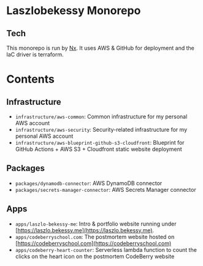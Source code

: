 # Laszlobekessy Monorepo

## Tech
This monorepo is run by [Nx](https://nx.dev). It uses AWS & GitHub for deployment and the IaC driver is terraform.

# Contents
## Infrastructure
- `infrastructure/aws-common`: Common infrastructure for my personal AWS account
- `infrastructure/aws-security`: Security-related infrastructure for my personal AWS account
- `infrastructure/aws-blueprint-github-s3-cloudfront`: Blueprint for GitHub Actions + AWS S3 + Cloudfront static website deployment

## Packages
- `packages/dynamodb-connector`: AWS DynamoDB connector
- `packages/secrets-manager-connector`: AWS Secrets Manager connector

## Apps
- `apps/laszlo-bekessy-me`: Intro & portfolio website running under [https://laszlo.bekessy.me](https://laszlo.bekessy.me).
- `apps/codeberryschool.com`: The postmortem website hosted on [https://codeberryschool.com](https://codeberryschool.com)
- `apps/codeberry-heart-counter`: Serverless lambda function to count the clicks on the heart icon on the postmortem CodeBerry website

